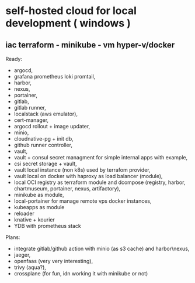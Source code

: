 # self-hosted cloud for local development ( windows )
## iac terraform - minikube - vm hyper-v/docker
Ready:
  -  argocd,
  -  grafana prometheus loki promtail,
  -  harbor,
  -  nexus,
  -  portainer,
  -  gitlab,
  -  gitlab runner,
  -  localstack (aws emulator),
  -  cert-manager,
  -  argocd rollout + image updater,
  -  minio,
  -  cloudnative-pg + init db,
  -  github runner controller,
  -  vault,
  -  vault + consul secret managment for simple internal apps with example,
  -  csi secret storage + vault,
  -  vault local instance (non k8s) used by terrafom provider,
  -  vault local on docker with haproxy as load balancer (module),
  -  local OCI registry as terraform module and dcompose (registry, harbor, chartmuseum, portainer, nexus, artifactory),
  -  minikube as module,
  -  local-portainer for manage remote vps docker instances,
  -  kubeapps as module
  -  reloader
  -  knative + kourier
  -  YDB with prometheus stack

Plans: 
  -  integrate gitlab/github action with minio (as s3 cache) and harbor\nexus,
  -  jaeger,
  -  openfaas (very very interesting),
  -  trivy (aqua?),
  -  crossplane (for fun, idn working it with minikube or not)


